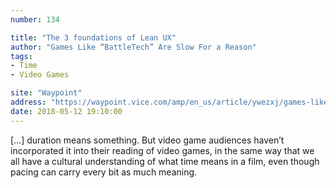 ```yaml
---
number: 134

title: "The 3 foundations of Lean UX"
author: "Games Like “BattleTech” Are Slow For a Reason"
tags:
- Time
- Video Games

site: "Waypoint"
address: "https://waypoint.vice.com/amp/en_us/article/ywezxj/games-like-battletech-are-slow-for-a-reason"
date: 2018-05-12 19:10:00
---
```


[…] duration means something. But video game audiences haven’t incorporated it into their reading of video games, in the same way that we all have a cultural understanding of what time means in a film, even though pacing can carry every bit as much meaning. 
